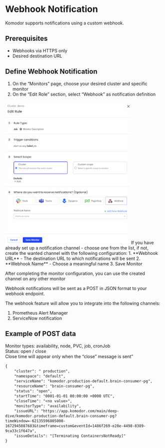 # Webhook Notification
Komodor supports notifications using a custom webhook.

##  Prerequisites
- Webhooks via HTTPS only   
- Desired destination URL  

## Define Webhook Notification
1. On the “Monitors” page, choose your desired cluster and specific monitor  
2. On the “Edit Role” section, select “Webhook” as notification definition  
<img src="./img/webhook-config.png" width="400">  
If you have already set up a notification channel - choose one from the list, if not, create the wanted channel with the following configuration:
    1. **Webhook URL** - The destination URL to which notifications will be sent
    2. **Webhook Name** - Choose a meaningful name
3. Save Monitor  

After completing the monitor configuration, you can use the created channel on any other monitor

Webhook notifications will be sent as a POST in JSON format to your webhook endpoint. 

The webhook feature will allow you to integrate into the following channels:  

1. Prometheus Alert Manager  
2. ServiceNow notification

## Example of POST data

Monitor types: availability, node, PVC, job, cronJob  
Status: open / close  
Close time will appear only when the “close” message is sent” 

    {   
    	"cluster": " production",
	    "namespace": "default",
	    "serviceName": "komodor.production-default.brain-consumer-pg",
	    "resourceName": "brain-consumer-pg",
	    "status": "open",
	    "startTime": "0001-01-01 00:00:00 +0000 UTC",
	    "closeTime": "<no value>",
	    "monitorType": "availability",
	    "issueURL": "https://app.komodor.com/main/deep-dive/komodor.production-default.brain-consumer-pg?timeWindow=-62135596805000-1672945087683&timeframe=custom&eventId=1486f269-e28e-4498-8389-9ca33c1f647a",
	    "issueDetails": "[Terminating ContainersNotReady]"
    }

